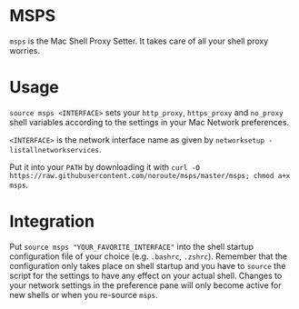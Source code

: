 # MSPS
`msps` is the Mac Shell Proxy Setter. It takes care of all your shell proxy worries.

# Usage
`source msps <INTERFACE>` sets your `http_proxy`, `https_proxy` and `no_proxy` shell variables
according to the settings in your Mac Network preferences.

`<INTERFACE>` is the network interface name as given by `networksetup -listallnetworkservices`.

Put it into your `PATH` by downloading it with `curl -O https://raw.githubusercontent.com/noroute/msps/master/msps; chmod a+x msps`.

# Integration
Put `source msps "YOUR_FAVORITE_INTERFACE"` into the shell startup configuration file of your choice
(e.g. `.bashrc`, `.zshrc`). Remember that the configuration only takes place on shell startup and you have to `source` the script for the settings to have any effect on your actual shell.
Changes to your network settings in the preference pane will only become active for new shells
or when you re-source `msps`.
